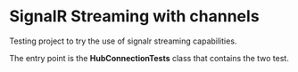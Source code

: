 # SignalR Streaming with channels
Testing project to try the use of signalr streaming capabilities.

The entry point is the **HubConnectionTests** class that contains the two test.
